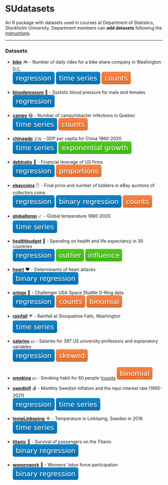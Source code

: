 # SUdatasets
An R package with datasets used in courses at Department of Statistics, Stockholm University.
Department members can **add datasets** following the [instructions](./instructions/howtoadd.md).

---
### Datasets

* [**bike**](https://github.com/StatisticsSU/SUdatasets/raw/main/man/bike.Rd) :bike: - Number of daily rides for a bike share company in Washington D.C.\
![regression](./badges/regression.svg) ![time series](./badges/timeseries.svg) ![counts](./badges/counts.svg) 

* [**bloodpressure**](https://github.com/StatisticsSU/SUdatasets/raw/main/man/bloodpressure.Rd) :hospital: - Systolic blood pressure for male and females\
![regression](./badges/regression.svg) 

* [**campy**](https://github.com/StatisticsSU/SUdatasets/raw/main/man/campy.Rd) :mask: - Number of campylobacter infections in Quebec\
![time series](./badges/timeseries.svg) ![counts](./badges/counts.svg) 

* [**chinagdp**](https://github.com/StatisticsSU/SUdatasets/raw/main/man/chinagdp.Rd) :cn: - GDP per capita for China 1960-2020\
![time series](./badges/timeseries.svg) ![exponential growth](./badges/exponential_growth.svg)

* [**debtratio**](https://github.com/StatisticsSU/SUdatasets/raw/main/man/debtratio.Rd) :bank: - Financial leverage of US firms\
![regression](./badges/regression.svg) ![proportions](./badges/proportions.svg)

* [**ebaycoins**](https://github.com/StatisticsSU/SUdatasets/raw/main/man/ebaycoins.Rd) :raised_hand: - Final price and number of bidders in eBay auctions of collectors coins \
![regression](./badges/regression.svg) ![binary regression](./badges/binary_regression.svg) ![counts](./badges/counts.svg) 

* [**globaltemp**](https://github.com/StatisticsSU/SUdatasets/raw/main/man/globaltemp.Rd) :chart_with_upwards_trend: - Global temperature 1880-2020 \
![time series](./badges/timeseries.svg)

* [**healthbudget**](https://github.com/StatisticsSU/SUdatasets/raw/main/man/healthbudget.Rd) :hospital: - Spending on health and life expectancy in 30 countries \
![regression](./badges/regression.svg) ![outlier](./badges/outlier.svg) ![influence](./badges/influence.svg)

* [**heart**](https://github.com/StatisticsSU/SUdatasets/raw/main/man/heart.Rd) :heart: - Determinants of heart attacks \
![binary regression](./badges/binary_regression.svg)

* [**orings**](https://github.com/StatisticsSU/SUdatasets/raw/main/man/orings.Rd) :rocket: - Challenger USA Space Shuttle O-Ring data \
![regression](./badges/regression.svg) ![counts](./badges/counts.svg) ![binomial](./badges/binomial.svg)

* [**rainfall**](https://github.com/StatisticsSU/SUdatasets/raw/main/man/rainfall.Rd) :umbrella: - Rainfall at Snoqualmie Falls, Washington\
![time series](./badges/timeseries.svg)

* [**salaries**](https://github.com/StatisticsSU/SUdatasets/raw/main/man/salaries.Rd) :dollar: - Salaries for 397 US university professors and explanatory variables \
![regression](./badges/regression.svg) ![skewed](./badges/skewed.svg)

* [**smoking**](https://github.com/StatisticsSU/SUdatasets/raw/main/man/smoking.Rd) :dollar: - Smoking habit for 60 people \![counts](./badges/counts.svg) ![binomial](./badges/binomial.svg)

* [**swedinfl**](https://github.com/StatisticsSU/SUdatasets/raw/main/man/swedinfl.Rd) :moneybag: - Monthly Swedish inflation and the repo interest rate (1995-2021)\
![regression](./badges/regression.svg) ![time series](./badges/timeseries.svg) 

* [**tempLinkoping**](https://github.com/StatisticsSU/SUdatasets/raw/main/man/tempLinkoping.Rd) :sunny: - Temperature in Linköping, Sweden in 2016\
![time series](./badges/timeseries.svg)

* [**titanic**](https://github.com/StatisticsSU/SUdatasets/raw/main/man/titanic.Rd) :ship: - Survival of passengers on the Titanic \
![binary regression](./badges/binary_regression.svg)

* [**womenwork**](https://github.com/StatisticsSU/SUdatasets/raw/main/man/womenwork.Rd) :raising_hand: - Womens' labor force participation \
![binary regression](./badges/binary_regression.svg)


